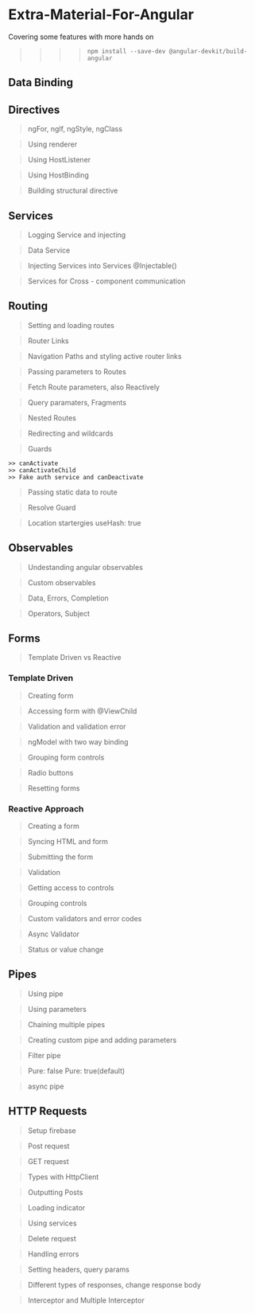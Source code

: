 # Extra-Material-For-Angular
Covering some features with more hands on

>>>> `npm install --save-dev @angular-devkit/build-angular`

## Data Binding
## Directives
> ngFor, ngIf, ngStyle, ngClass

>  Using renderer
  
>  Using HostListener
  
>  Using HostBinding
  
>  Building structural directive

## Services

> Logging Service and injecting

> Data Service
 
> Injecting Services into Services @Injectable()
 
> Services for Cross - component communication

## Routing

> Setting and loading routes

> Router Links

> Navigation Paths and styling active router links

> Passing parameters to Routes

> Fetch Route parameters, also Reactively

> Query paramaters, Fragments

> Nested Routes

> Redirecting and wildcards

> Guards

	>> canActivate
	>> canActivateChild
	>> Fake auth service and canDeactivate

> Passing static data to route

> Resolve Guard

> Location startergies useHash: true

## Observables

> Undestanding angular observables

> Custom observables

> Data, Errors, Completion

> Operators, Subject

## Forms

> Template Driven vs Reactive

### Template Driven

> Creating form

> Accessing form with @ViewChild

> Validation and validation error

> ngModel with two way binding

> Grouping form controls

> Radio buttons

> Resetting forms

### Reactive Approach

> Creating a form

> Syncing HTML and form

> Submitting the form

> Validation

> Getting access to controls

> Grouping controls

> Custom validators and error codes

> Async Validator

> Status or value change

## Pipes

> Using pipe

> Using parameters

> Chaining multiple pipes

> Creating custom pipe and adding parameters

> Filter pipe

> Pure: false Pure: true(default)

> async pipe

## HTTP Requests

> Setup firebase

> Post request

> GET request

> Types with HttpClient

> Outputting Posts

> Loading indicator

> Using services

> Delete request

> Handling errors

> Setting headers, query params

> Different types of responses, change response body

> Interceptor and Multiple Interceptor

